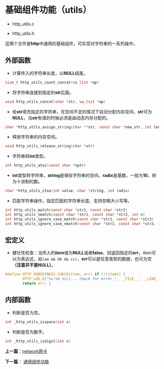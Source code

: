 # 基础组件功能（utils）

- http_utils.c

- http_utils.h

这两个文件是**http**中通用的基础组件，可实现对字符串的一系列操作。

## 外部函数

- 计算传入的字符串长度，以**NULL**结尾。

```c
size_t http_utils_count_concat(va_list *ap)
```

- 将字符串连接到指定的**str**后面。

```c
void http_utils_concat(char *str, va_list *ap)
```

- 给**str**填充指定的字符串，在空间不足的情况下自动分配内存空间，**str**可为**NULL**，当**str**有值的时候必须是由动态内存分配的。

```c
char *http_utils_assign_string(char **str, const char *new_str, int len)
```

- 释放字符串的内存空间。

```c
void http_utils_release_string(char *str)
```

- 字符串转**int**类型。

```c
int http_utils_atoi(const char *nptr)
```

- **int**类型转字符串，**string**是保存字符串的空间，**radix**是基数，一般为**10**，转为十进制的数。

```c
char *http_utils_itoa(int value, char *string, int radix)
```

- 匹配字符串操作，指定匹配的字符串长度、支持忽略大小写等。

```c
int http_utils_match(const char *str1, const char *str2)
int http_utils_nmatch(const char *str1, const char *str2, int n)
int http_utils_ignore_case_match(const char *str1, const char *str2)
int http_utils_ignore_case_nmatch(const char *str1, const char *str2, int n)
```


## 宏定义

- 健壮性检查：当传入的**item**值为**NULL**或者**false**，则返回指定的**err**，item可以为表达式，如`(aa && bb && cc)`，**err**可以是任意类型的数据，也可为空 **（注意并不是NULL）**。

```c
#define HTTP_ROBUSTNESS_CHECK(item, err) if (!(item)) {                                         \
        HTTP_LOG_E("%s:%d %s()... check for error.", __FILE__, __LINE__, __FUNCTION__);         \
        return err; }
```

## 内部函数

- 判断是否为空。

```c
int _http_utils_isspace(int x)
```

- 判断是否为数字。

```c
int _http_utils_isdigit(int x) 
```

**上一篇**：[network网卡](./network.md)

**下一篇**： [通用组件功能](./general.md)

